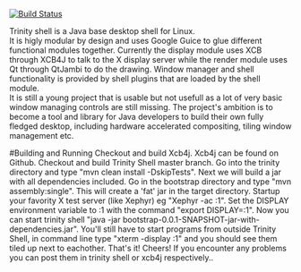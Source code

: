 
[![Build Status](https://travis-ci.org/Zubnix/trinityshell.png?branch=0.0.3-SNAPSHOT)](https://travis-ci.org/Zubnix/trinityshell)

Trinity shell is a Java base desktop shell for Linux.  
It is higly modular by design and uses Google Guice to glue different functional modules together. Currently the display module uses XCB through XCB4J to talk to the X display server while the render module uses Qt through QtJambi to do the drawing. Window manager and shell functionality is provided by shell plugins that are loaded by the shell module.  
It is still a young project that is usable but not usefull as a lot of very basic window managing controls are still missing. The project's ambition is to become a tool and library for Java developers to build their own fully fledged desktop, including hardware accelerated compositing, tiling window management etc.

#Building  and Running
Checkout and build Xcb4j. Xcb4j can be found on Github.
Checkout and build Trinity Shell master branch. Go into the trinity directory and type "mvn clean install -DskipTests". Next we will build a jar with all dependencies included. Go in the bootstrap directory and type "mvn assembly:single". This will create a 'fat' jar in the target directory. Startup your favority X test server (like Xephyr) eg "Xephyr -ac :1". Set the DISPLAY environment variable to :1 with the command "export DISPLAY=:1". Now you can start trinity shell "java -jar bootstrap-0.0.1-SNAPSHOT-jar-with-dependencies.jar". You'll still have to start programs from outside Trinity Shell, in command line type "xterm -display :1" and you should see them tiled up next to eachother. That's it! Cheers! If you encounter any problems you can post them in trinity shell or xcb4j respectively..
